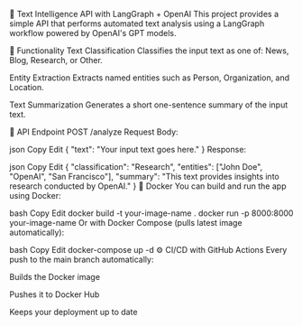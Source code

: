 🧠 Text Intelligence API with LangGraph + OpenAI
This project provides a simple API that performs automated text analysis using a LangGraph workflow powered by OpenAI's GPT models.

🚀 Functionality
Text Classification
Classifies the input text as one of: News, Blog, Research, or Other.

Entity Extraction
Extracts named entities such as Person, Organization, and Location.

Text Summarization
Generates a short one-sentence summary of the input text.

📮 API Endpoint
POST /analyze
Request Body:

json
Copy
Edit
{
  "text": "Your input text goes here."
}
Response:

json
Copy
Edit
{
  "classification": "Research",
  "entities": ["John Doe", "OpenAI", "San Francisco"],
  "summary": "This text provides insights into research conducted by OpenAI."
}
🐳 Docker
You can build and run the app using Docker:

bash
Copy
Edit
docker build -t your-image-name .
docker run -p 8000:8000 your-image-name
Or with Docker Compose (pulls latest image automatically):

bash
Copy
Edit
docker-compose up -d
⚙️ CI/CD with GitHub Actions
Every push to the main branch automatically:

Builds the Docker image

Pushes it to Docker Hub

Keeps your deployment up to date